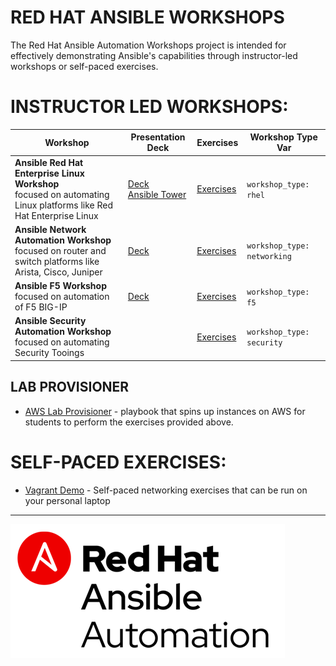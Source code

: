 # RED HAT ANSIBLE WORKSHOPS

The Red Hat Ansible Automation Workshops project is intended for effectively demonstrating Ansible's capabilities through instructor-led workshops or self-paced exercises.  


# INSTRUCTOR LED WORKSHOPS:

| Workshop   | Presentation Deck  | Exercises  | Workshop Type Var   |
|---|---|---|---|
| **Ansible Red Hat Enterprise Linux Workshop** <br>     focused on automating Linux platforms like Red Hat Enterprise Linux  | [Deck](https://ansible.github.io/workshops/decks/ansible-essentials.html)<br>[Ansible Tower](https://ansible.github.io/workshops/decks/tower_intro.pdf)  | [Exercises](./exercises/ansible_rhel)  | `workshop_type: rhel`  |
| **Ansible Network Automation Workshop** <br> focused on router and switch platforms like Arista, Cisco, Juniper   | [Deck](https://ansible.github.io/workshops/decks/ansible_network.pdf) | [Exercises](./exercises/ansible_network)  | `workshop_type: networking`  |
| **Ansible F5 Workshop** <br> focused on automation of F5 BIG-IP  | [Deck](https://ansible.github.io/workshops/decks/ansible_f5.pdf) | [Exercises](./exercises/ansible_f5)   | `workshop_type: f5` |
| **Ansible Security Automation Workshop** <br>     focused on automating Security Tooings |  | [Exercises](./exercises/ansible_security)  | `workshop_type: security`  |

## LAB PROVISIONER
 - [AWS Lab Provisioner](provisioner) - playbook that spins up instances on AWS for students to perform the exercises provided above.

# SELF-PACED EXERCISES:

  * [Vagrant Demo](vagrant-demo) - Self-paced networking exercises that can be run on your personal laptop

---
![Red Hat Ansible Automation](images/rh-ansible-automation.png)
